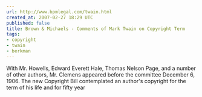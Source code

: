 ```yaml
---
url: http://www.bpmlegal.com/twain.html
created_at: 2007-02-27 18:29 UTC
published: false
title: Brown & Michaels - Comments of Mark Twain on Copyright Term
tags:
- copyright
- twain
- berkman
---
```


With Mr. Howells, Edward Everett Hale, Thomas Nelson Page, and a number of other authors, Mr. Clemens appeared before the committee December 6, 1906. The new Copyright Bill contemplated an author's copyright for the term of his life and for fifty year
